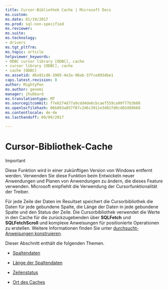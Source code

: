 ```yaml
---
title: Cursor-Bibliothek Cache | Microsoft Docs
ms.custom: 
ms.date: 01/19/2017
ms.prod: sql-non-specified
ms.reviewer: 
ms.suite: 
ms.technology:
- drivers
ms.tgt_pltfrm: 
ms.topic: article
helpviewer_keywords:
- ODBC cursor library [ODBC], cache
- cursor library [ODBC], cache
- cache [ODBC]
ms.assetid: d6a91cd6-3905-4e3a-98ab-37fce893dbe1
caps.latest.revision: 8
author: MightyPen
ms.author: genemi
manager: jhubbard
ms.translationtype: MT
ms.sourcegitcommit: f7e6274d77a9cdd4de6cbcaef559ca99f77b3608
ms.openlocfilehash: 06b893a857f87c2d6c3911e3d81fd0cd02d89668
ms.contentlocale: de-de
ms.lasthandoff: 09/09/2017

---
```

# <a name="cursor-library-cache"></a>Cursor-Bibliothek-Cache
> [!IMPORTANT]  
>  Diese Funktion wird in einer zukünftigen Version von Windows entfernt werden. Verwenden Sie diese Funktion beim Entwickeln neuer Anwendungen und Planen von Anwendungen zu ändern, die dieses Feature verwenden. Microsoft empfiehlt die Verwendung der Cursorfunktionalität der Treiber.  
  
 Für jede Zeile der Daten im Resultset speichert die Cursorbibliothek die Daten für jede gebundene Spalte, die Länge der Daten in jede gebundene Spalte und den Status der Zeile. Die Cursorbibliothek verwendet die Werte in den Cache für die zurückzugebenden über **SQLFetch** und **SQLFetchScroll** und komplexe Anweisungen für positionierte Operationen zu erstellen. Weitere Informationen finden Sie unter [durchsucht-Anweisungen konstruieren](../../../odbc/reference/appendixes/constructing-searched-statements.md).  
  
 Dieser Abschnitt enthält die folgenden Themen.  
  
-   [Spaltendaten](../../../odbc/reference/appendixes/column-data.md)  
  
-   [Länge der Spaltendaten](../../../odbc/reference/appendixes/length-of-column-data.md)  
  
-   [Zeilenstatus](../../../odbc/reference/appendixes/row-status.md)  
  
-   [Ort des Caches](../../../odbc/reference/appendixes/location-of-cache.md)
